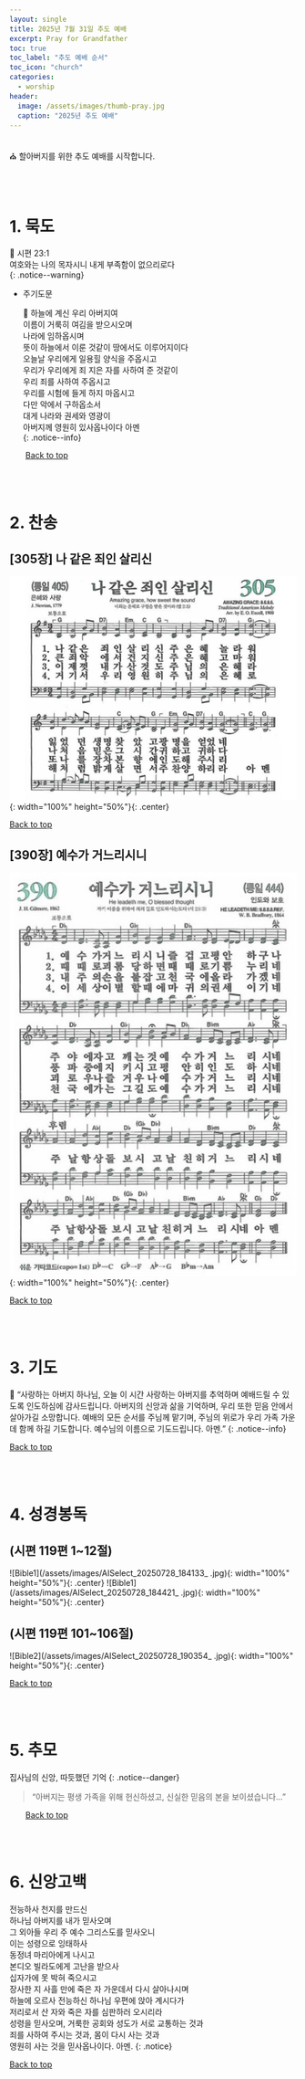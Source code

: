 ```yaml
---
layout: single
title: 2025년 7월 31일 추도 예배
excerpt: Pray for Grandfather
toc: true
toc_label: "추도 예배 순서"
toc_icon: "church"
categories:
  - worship
header:
  image: /assets/images/thumb-pray.jpg
  caption: "2025년 추도 예배"
---
```


<br>
⛪️ 할아버지를 위한 추도 예배를 시작합니다.
<br>

<br><br>
# 1. 묵도
📖 시편 23:1 <br> 여호와는 나의 목자시니 내게 부족함이 없으리로다  
{: .notice--warning}

- 주기도문
  
  📖 하늘에 계신 우리 아버지여 <br> 이름이 거룩히 여김을 받으시오며 <br> 나라에 임하옵시며 <br> 뜻이 하늘에서 이룬 것같이 땅에서도 이루어지이다 <br> 오늘날 우리에게 일용힐 양식을 주옵시고 <br> 우리가 우리에게 죄 지은 자를 사하여 준 것같이 <br> 우리 죄를 사하여 주옵시고 <br> 우리를 시험에 들게 하지 마옵시고 <br> 다만 악에서 구하옵소서 <br> 대게 나라와 권세와 영광이 <br> 아버지께 영원히 있사옵나이다 아멘 <br>
  {: .notice--info}

&emsp;&emsp;<a href="#" class="btn btn--success">Back to top</a>
<br> 

<br><br>
# 2. 찬송
## [305장] 나 같은 죄인 살리신
![hymn1](/assets/images/AISelect_20250728_183408_Chrome.jpg){: width="100%" height="50%"}{: .center}

<a href="#" class="btn btn--success">Back to top</a>
<br> 

## [390장] 예수가 거느리시니
![hymn2](/assets/images/AISelect_20250727_002834_Chrome.jpg){: width="100%" height="50%"}{: .center}

<a href="#" class="btn btn--success">Back to top</a>
<br> 

<br><br>
# 3. 기도
  
🙏 “사랑하는 아버지 하나님, 오늘 이 시간 사랑하는 아버지를 추억하며 예배드릴 수 있도록 인도하심에 감사드립니다.
아버지의 신앙과 삶을 기억하며, 우리 또한 믿음 안에서 살아가길 소망합니다.
예배의 모든 순서를 주님께 맡기며, 주님의 위로가 우리 가족 가운데 함께 하길 기도합니다.
예수님의 이름으로 기도드립니다. 아멘.”
{: .notice--info}

<a href="#" class="btn btn--success">Back to top</a>
<br> 

<br><br>
# 4. 성경봉독
## (시편 119편 1~12절)
![Bible1](/assets/images/AISelect_20250728_184133_ .jpg){: width="100%" height="50%"}{: .center}
![Bible1](/assets/images/AISelect_20250728_184421_ .jpg){: width="100%" height="50%"}{: .center}

## (시편 119편 101~106절)
![Bible2](/assets/images/AISelect_20250728_190354_ .jpg){: width="100%" height="50%"}{: .center}

<a href="#" class="btn btn--success">Back to top</a>
<br> 

<br><br>
# 5. 추모
집사님의 신앙, 따듯했던 기억
{: .notice--danger}
  
> “아버지는 평생 가족을 위해 헌신하셨고, 신실한 믿음의 본을 보이셨습니다...”

&emsp;&emsp;<a href="#" class="btn btn--success">Back to top</a>
<br>

<br><br>
# 6. 신앙고백
전능하사 천지를 만드신 <br> 하나님 아버지를 내가 믿사오며 <br> 그 외아들 우리 주 예수 그리스도를 믿사오니 <br> 이는 성령으로 잉태하사 <br> 동정녀 마리아에게 나시고 <br> 본디오 빌라도에게 고난을 받으사 <br> 십자가에 못 박혀 죽으시고 <br> 장사한 지 사흘 만에
죽은 자 가운데서 다시 살아나시며 <br> 하늘에 오르사 전능하신 하나님 우편에 앉아 계시다가<br> 저리로서 산 자와 죽은 자를 심판하러 오시리라 <br> 성령을 믿사오며, 거룩한 공회와 성도가 서로 교통하는 것과 <br> 죄를 사하여 주시는 것과, 몸이 다시 사는 것과 <br> 영원히 사는 것을 믿사옵나이다. 아멘.
{: .notice}

<a href="#" class="btn btn--success">Back to top</a>
<br> 
